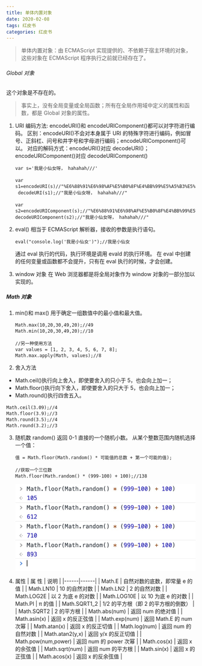 ```yaml
---
title: 单体内置对象
date: 2020-02-08
tags: 红皮书
categories: 红皮书
---
```


> 单体内置对象：由 ECMAScript 实现提供的、不依赖于宿主环境的对象，这些对象在 ECMAScript 程序执行之前就已经存在了。

###### Global 对象

这个对象是不存在的。

> 事实上，没有全局变量或全局函数；所有在全局作用域中定义的属性和函数，都是 Global 对象的属性。

1. URI 编码方法:
   encodeURI()和 encodeURIComponent()都可以对字符进行编码。
   区别：encodeURI()不会对本身属于 URI 的特殊字符进行编码，例如冒号、正斜杠、问号和井字号和字母进行编码；encodeURIComponent()可以。
   对应的解码方式：encodeURI()对应 decodeURI()；encodeURIComponent()对应 decodeURIComponent()

   ```
   var s='我是小仙女呀， hahahah///'

   var s1=encodeURI(s)//"%E6%88%91%E6%98%AF%E5%B0%8F%E4%BB%99%E5%A5%B3%E5%91%80%EF%BC%8C%20hahahah///"
    decodeURI(s1);//"我是小仙女呀， hahahah///"

   var s2=encodeURIComponent(s);//"%E6%88%91%E6%98%AF%E5%B0%8F%E4%BB%99%E5%A5%B3%E5%91%80%EF%BC%8C%20hahahah%2F%2F%2F"
   decodeURIComponent(s2);//"我是小仙女呀， hahahah///"
   ```

2. eval()
   相当于 ECMAScript 解析器，接收的参数是执行语句。
   ```
   eval("console.log('我是小仙女')");//我是小仙女
   ```
   通过 eval 执行的代码，执行环境是调用 evald 的执行环境。
   在 eval 中创建的任何变量或函数都不会提升，只有在 eval 执行的时候，才会创建。
3. window 对象
   在 Web 浏览器都是将全局对象作为 window 对象的一部分加以实现的。

##### Math 对象

1. min()和 max()
   用于确定一组数值中的最小值和最大值。

   ```
   Math.max(10,20,30,49,20);//49
   Math.min(10,20,30,49,20);//10

   //另一种使用方法
   var values = [1, 2, 3, 4, 5, 6, 7, 8];
   Math.max.apply(Math, values);//8
   ```

2. 舍入方法

- Math.ceil()执行向上舍入，即使要舍入的只小于 5，也会向上加一；
- Math.floor()执行向下舍入，即使要舍入的只大于 5，也会向上加一；
- Math.round()执行四舍五入。

```
Math.ceil(3.09);//4
Math.floor(3.9);//3
Math.round(3.5);//4
Math.round(3.2);//3
```

3. 随机数 random()
   返回 0-1 直接的一个随机小数。
   从某个整数范围内随机选择一个值：

   ```
   值 = Math.floor(Math.random() * 可能值的总数 + 第一个可能的值);

   //获取一个三位数
   Math.floor(Math.random() * (999-100) + 100);//138
   ```

    <img src="./img/3.jpg" />

4. 属性
   | 属 性 | 说明 |
   |------|------|
   | Math.E | 自然对数的底数，即常量 e 的值 |
   | Math.LN10 | 10 的自然对数 |
   | Math.LN2 | 2 的自然对数 |
   | Math.LOG2E | 以 2 为底 e 的对数 |
   | Math.LOG10E | 以 10 为底 e 的对数 |
   | Math.PI | π 的值 |
   | Math.SQRT1_2 | 1/2 的平方根（即 2 的平方根的倒数） |
   | Math.SQRT2 | 2 的平方根 |
   | Math.abs(num) | 返回 num 的绝对值 |
   | Math.asin(x) | 返回 x 的反正弦值 |
   | Math.exp(num) | 返回 Math.E 的 num 次幂 |
   | Math.atan(x) | 返回 x 的反正切值 |
   | Math.log(num) | 返回 num 的自然对数 |
   | Math.atan2(y,x) | 返回 y/x 的反正切值 |
   | Math.pow(num,power) | 返回 num 的 power 次幂 |
   | Math.cos(x) | 返回 x 的余弦值 |
   | Math.sqrt(num) | 返回 num 的平方根 |
   | Math.sin(x) | 返回 x 的正弦值 |
   | Math.acos(x) | 返回 x 的反余弦值 |
